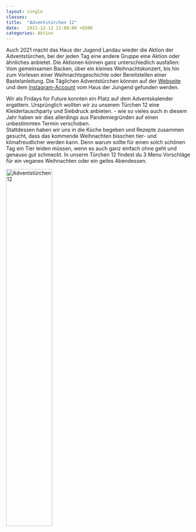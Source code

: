 ```yaml
---
layout: single
classes: 
title:  "Adventstürchen 12"
date:   2021-12-12 12:00:00 +0200
categories: Aktion
---
```


Auch 2021 macht das Haus der Jugend Landau wieder die Aktion der Adventstürchen, bei der jeden Tag eine andere Gruppe eine Aktion oder ähnliches anbietet. Die Aktionen können ganz unterschiedlich ausfallen: Vom gemeinsamen Backen, über ein kleines Weihnachtskonzert, bis hin zum Vorlesen einer Weihnachtsgeschichte oder Bereitstellen einer Bastelanleitung. Die Täglichen Adventstürchen können auf der <a href="https://jufoelandau.com/veranstaltungen-und-angebote/landauer-adventstuerchen/" target="_blank" >Webseite</a> und dem <a href="https://www.instagram.com/hausderjugend_landauinderpfalz/" target="_blank" >Instagram-Account</a>  vom Haus der Jungend gefunden werden. <br>

<p></p>

Wir als Fridays for Future konnten ein Platz auf dem Adventskalender ergattern. Ursprünglich wollten wir zu unserem Türchen 12 eine Kleidertauschparty und Siebdruck anbieten. - wie so vieles auch in diesem Jahr haben wir dies allerdings aus Pandemiegründen auf einen unbestimmten Termin verschoben. <br>
Stattdessen haben wir uns in die Küche begeben und Rezepte zusammen gesucht, dass das kommende Weihnachten bisschen tier- und klimafreudlicher werden kann. Denn warum sollte für einen solch schönen Tag ein Tier leiden müssen, wenn es auch ganz einfach ohne geht und genauso gut schmeckt. In unserm Türchen 12 findest du 3 Menu Vorschläge für ein veganes Weihnachten oder ein geiles Abendessen. <br>

<a href="https://fridaysforfuture-landau.de/vorfreude" target=""> <img src="https://github.com/fridaysforfuture-landau-pfalz/fridaysforfuture-landau-pfalz.github.io/blob/main/assets/images/12.-fensterplakat.png?raw=true" style="float:center;" alt="Adventstürchen 12" height="50%" width="50%"> </a>


